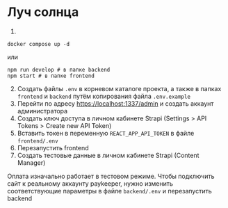 # Луч солнца

1)
```
docker compose up -d
```
или
```
npm run develop # в папке backend
npm start # в папке frontend
```
2) Создать файлы `.env` в корневом каталоге проекта, а также в папках `frontend` и `backend` путём копирования файла `.env.example`
3) Перейти по адресу [https://localhost:1337/admin](http://localhost:1337/admin) и создать аккаунт администратора
4) Создать ключ доступа в личном кабинете Strapi (Settings > API Tokens > Create new API Token)
5) Вставить токен в переменную `REACT_APP_API_TOKEN` в файле `frontend/.env`
6) Перезапустить frontend
7) Создать тестовые данные в личном кабинете Strapi (Content Manager)

Оплата изначально работает в тестовом режиме. Чтобы подключить сайт к реальному аккаунту paykeeper, нужно изменить соответствующие параметры в файле `backend/.env` и перезапустить backend

